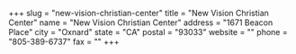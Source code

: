 +++
slug = "new-vision-christian-center"
title = "New Vision Christian Center"
name = "New Vision Christian Center"
address = "1671 Beacon Place"
city = "Oxnard"
state = "CA"
postal = "93033"
website = ""
phone = "805-389-6737"
fax = ""
+++
